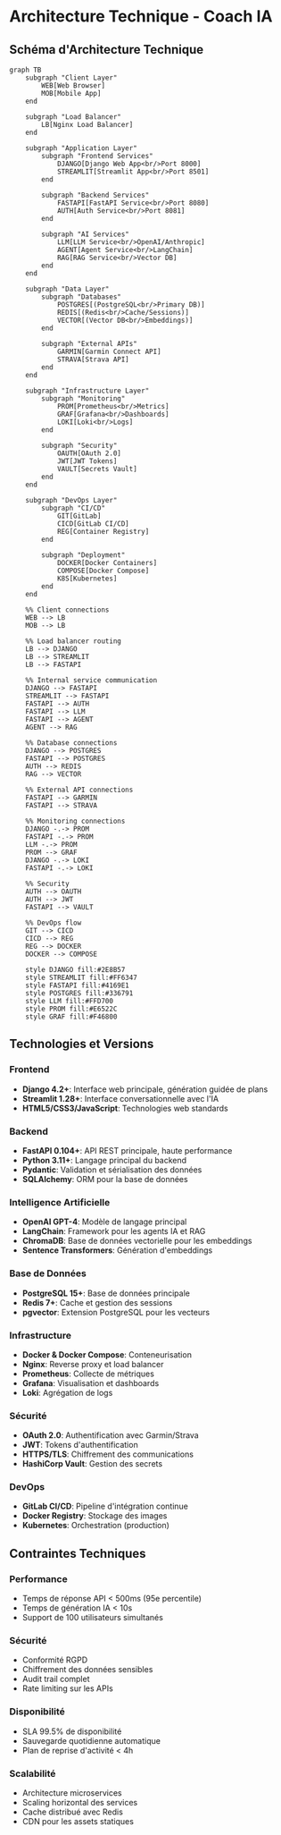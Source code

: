 # Architecture Technique - Coach IA

## Schéma d'Architecture Technique

```mermaid
graph TB
    subgraph "Client Layer"
        WEB[Web Browser]
        MOB[Mobile App]
    end

    subgraph "Load Balancer"
        LB[Nginx Load Balancer]
    end

    subgraph "Application Layer"
        subgraph "Frontend Services"
            DJANGO[Django Web App<br/>Port 8000]
            STREAMLIT[Streamlit App<br/>Port 8501]
        end
        
        subgraph "Backend Services"
            FASTAPI[FastAPI Service<br/>Port 8080]
            AUTH[Auth Service<br/>Port 8081]
        end
        
        subgraph "AI Services"
            LLM[LLM Service<br/>OpenAI/Anthropic]
            AGENT[Agent Service<br/>LangChain]
            RAG[RAG Service<br/>Vector DB]
        end
    end

    subgraph "Data Layer"
        subgraph "Databases"
            POSTGRES[(PostgreSQL<br/>Primary DB)]
            REDIS[(Redis<br/>Cache/Sessions)]
            VECTOR[(Vector DB<br/>Embeddings)]
        end
        
        subgraph "External APIs"
            GARMIN[Garmin Connect API]
            STRAVA[Strava API]
        end
    end

    subgraph "Infrastructure Layer"
        subgraph "Monitoring"
            PROM[Prometheus<br/>Metrics]
            GRAF[Grafana<br/>Dashboards]
            LOKI[Loki<br/>Logs]
        end
        
        subgraph "Security"
            OAUTH[OAuth 2.0]
            JWT[JWT Tokens]
            VAULT[Secrets Vault]
        end
    end

    subgraph "DevOps Layer"
        subgraph "CI/CD"
            GIT[GitLab]
            CICD[GitLab CI/CD]
            REG[Container Registry]
        end
        
        subgraph "Deployment"
            DOCKER[Docker Containers]
            COMPOSE[Docker Compose]
            K8S[Kubernetes]
        end
    end

    %% Client connections
    WEB --> LB
    MOB --> LB
    
    %% Load balancer routing
    LB --> DJANGO
    LB --> STREAMLIT
    LB --> FASTAPI
    
    %% Internal service communication
    DJANGO --> FASTAPI
    STREAMLIT --> FASTAPI
    FASTAPI --> AUTH
    FASTAPI --> LLM
    FASTAPI --> AGENT
    AGENT --> RAG
    
    %% Database connections
    DJANGO --> POSTGRES
    FASTAPI --> POSTGRES
    AUTH --> REDIS
    RAG --> VECTOR
    
    %% External API connections
    FASTAPI --> GARMIN
    FASTAPI --> STRAVA
    
    %% Monitoring connections
    DJANGO -.-> PROM
    FASTAPI -.-> PROM
    LLM -.-> PROM
    PROM --> GRAF
    DJANGO -.-> LOKI
    FASTAPI -.-> LOKI
    
    %% Security
    AUTH --> OAUTH
    AUTH --> JWT
    FASTAPI --> VAULT
    
    %% DevOps flow
    GIT --> CICD
    CICD --> REG
    REG --> DOCKER
    DOCKER --> COMPOSE

    style DJANGO fill:#2E8B57
    style STREAMLIT fill:#FF6347
    style FASTAPI fill:#4169E1
    style POSTGRES fill:#336791
    style LLM fill:#FFD700
    style PROM fill:#E6522C
    style GRAF fill:#F46800
```

## Technologies et Versions

### Frontend
- **Django 4.2+**: Interface web principale, génération guidée de plans
- **Streamlit 1.28+**: Interface conversationnelle avec l'IA
- **HTML5/CSS3/JavaScript**: Technologies web standards

### Backend
- **FastAPI 0.104+**: API REST principale, haute performance
- **Python 3.11+**: Langage principal du backend
- **Pydantic**: Validation et sérialisation des données
- **SQLAlchemy**: ORM pour la base de données

### Intelligence Artificielle
- **OpenAI GPT-4**: Modèle de langage principal
- **LangChain**: Framework pour les agents IA et RAG
- **ChromaDB**: Base de données vectorielle pour les embeddings
- **Sentence Transformers**: Génération d'embeddings

### Base de Données
- **PostgreSQL 15+**: Base de données principale
- **Redis 7+**: Cache et gestion des sessions
- **pgvector**: Extension PostgreSQL pour les vecteurs

### Infrastructure
- **Docker & Docker Compose**: Conteneurisation
- **Nginx**: Reverse proxy et load balancer
- **Prometheus**: Collecte de métriques
- **Grafana**: Visualisation et dashboards
- **Loki**: Agrégation de logs

### Sécurité
- **OAuth 2.0**: Authentification avec Garmin/Strava
- **JWT**: Tokens d'authentification
- **HTTPS/TLS**: Chiffrement des communications
- **HashiCorp Vault**: Gestion des secrets

### DevOps
- **GitLab CI/CD**: Pipeline d'intégration continue
- **Docker Registry**: Stockage des images
- **Kubernetes**: Orchestration (production)

## Contraintes Techniques

### Performance
- Temps de réponse API < 500ms (95e percentile)
- Temps de génération IA < 10s
- Support de 100 utilisateurs simultanés

### Sécurité
- Conformité RGPD
- Chiffrement des données sensibles
- Audit trail complet
- Rate limiting sur les APIs

### Disponibilité
- SLA 99.5% de disponibilité
- Sauvegarde quotidienne automatique
- Plan de reprise d'activité < 4h

### Scalabilité
- Architecture microservices
- Scaling horizontal des services
- Cache distribué avec Redis
- CDN pour les assets statiques